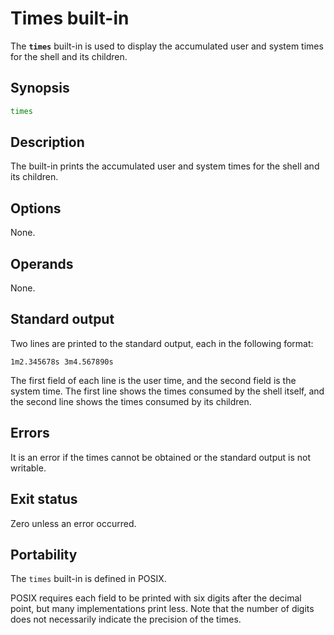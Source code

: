 # Times built-in

The **`times`** built-in is used to display the accumulated user and system
times for the shell and its children.

## Synopsis

```sh
times
```

## Description

The built-in prints the accumulated user and system times for the shell and
its children.

## Options

None.

## Operands

None.

## Standard output

Two lines are printed to the standard output, each in the following format:

```text
1m2.345678s 3m4.567890s
```

The first field of each line is the user time, and the second field is the
system time.
The first line shows the times consumed by the shell itself, and the
second line shows the times consumed by its children.

## Errors

It is an error if the times cannot be obtained or the standard output is not
writable.

## Exit status

Zero unless an error occurred.

## Portability

The `times` built-in is defined in POSIX.

POSIX requires each field to be printed with six digits after the decimal
point, but many implementations print less. Note that the number of digits
does not necessarily indicate the precision of the times.
